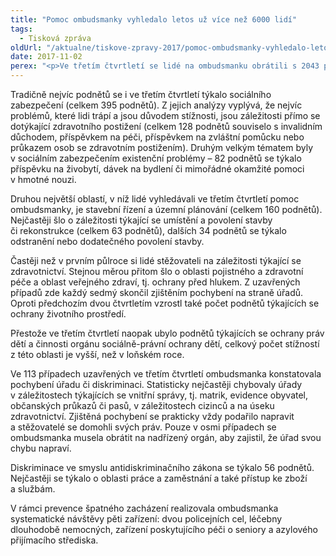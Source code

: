 ```yaml
---
title: "Pomoc ombudsmanky vyhledalo letos už více než 6000 lidí"
tags:
  - Tisková zpráva
oldUrl: "/aktualne/tiskove-zpravy-2017/pomoc-ombudsmanky-vyhledalo-letos-uz-vice-nez-6000-lidi"
date: 2017-11-02
perex: "<p>Ve třetím čtvrtletí se lidé na ombudsmanku obrátili s 2043 podněty (od začátku roku jde už celkem o 6255 podnětů), z nichž 68 % bylo v působnosti a ombudsmanka se jimi může zabývat. Ve stejném období vyřídila 1977 podnětů, z nichž ve 113 případech konstatovala pochybení úřadu či diskriminaci.</p>"
---
```


<!-- imported from the old website -->

<p>Tradičně nejvíc podnětů se i ve třetím čtvrtletí týkalo sociálního zabezpečení (celkem 395 podnětů). Z jejich analýzy vyplývá, že nejvíc problémů, které lidi trápí a jsou důvodem stížnosti, jsou záležitosti přímo se dotýkající zdravotního postižení (celkem 128 podnětů souviselo s invalidním důchodem, příspěvkem na péči, příspěvkem na zvláštní pomůcku nebo průkazem osob se zdravotním postižením). Druhým velkým tématem byly v sociálním zabezpečením existenční problémy – 82 podnětů se týkalo příspěvku na živobytí, dávek na bydlení či mimořádné okamžité pomoci v hmotné nouzi.</p> <p>Druhou největší oblastí, v níž lidé vyhledávali ve třetím čtvrtletí pomoc ombudsmanky, je stavební řízení a územní plánování (celkem 160 podnětů). Nejčastěji šlo o záležitosti týkající se umístění a povolení stavby či rekonstrukce (celkem 63 podnětů), dalších 34 podnětů se týkalo odstranění nebo dodatečného povolení stavby.</p> <p>Častěji než v prvním půlroce si lidé stěžovateli na záležitosti týkající se zdravotnictví. Stejnou měrou přitom šlo o oblasti pojistného a zdravotní péče a oblast veřejného zdraví, tj. ochrany před hlukem. Z uzavřených případů zde každý sedmý skončil zjištěním pochybení na straně úřadů. Oproti předchozím dvou čtvrtletím vzrostl také počet podnětů týkajících se ochrany životního prostředí. </p> <p>Přestože ve třetím čtvrtletí naopak ubylo podnětů týkajících se ochrany práv dětí a činnosti orgánu sociálně-právní ochrany dětí, celkový počet stížností z této oblasti je vyšší, než v loňském roce.</p> <p>Ve 113 případech uzavřených ve třetím čtvrtletí ombudsmanka konstatovala pochybení úřadu či diskriminaci. Statisticky nejčastěji chybovaly úřady v záležitostech týkajících se vnitřní správy, tj. matrik, evidence obyvatel, občanských průkazů či pasů, v záležitostech cizinců a na úseku zdravotnictví. Zjištěná pochybení se prakticky vždy podařilo napravit a stěžovatelé se domohli svých práv. Pouze v osmi případech se ombudsmanka musela obrátit na nadřízený orgán, aby zajistil, že úřad svou chybu napraví.</p> <p>Diskriminace ve smyslu antidiskriminačního zákona se týkalo 56 podnětů. Nejčastěji se týkalo o oblasti práce a zaměstnání a také přístup ke zboží a službám.</p> V rámci prevence špatného zacházení realizovala ombudsmanka systematické návštěvy pěti zařízení: dvou policejních cel, léčebny dlouhodobě nemocných, zařízení poskytujícího péči o seniory a azylového přijímacího střediska.
